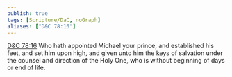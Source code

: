 ```yaml
---
publish: true
tags: [Scripture/DaC, noGraph]
aliases: ["D&C 78:16"]
---
```

[D&C 78:16](https://churchofjesuschrist.org/study/scriptures/dc-testament/dc/78?lang=eng&id=p16#p16) Who hath appointed Michael your prince, and established his feet, and set him upon high, and given unto him the keys of salvation under the counsel and direction of the Holy One, who is without beginning of days or end of life.

